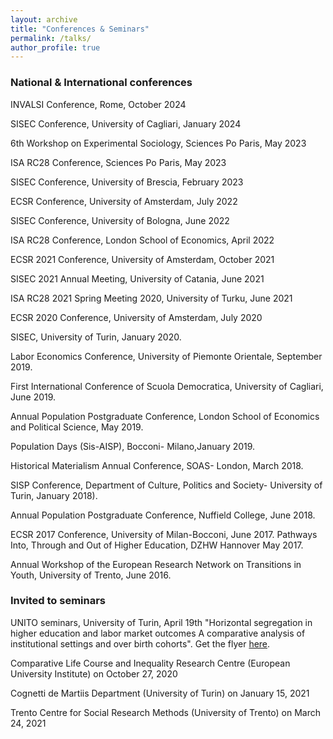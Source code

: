 ```yaml
---
layout: archive
title: "Conferences & Seminars"
permalink: /talks/
author_profile: true
---
```


### National & International conferences

INVALSI Conference, Rome, October 2024

SISEC Conference, University of Cagliari, January 2024

6th Workshop on Experimental Sociology, Sciences Po Paris, May 2023

ISA RC28 Conference, Sciences Po Paris, May 2023

SISEC Conference, University of Brescia, February 2023

ECSR Conference, University of Amsterdam, July 2022

SISEC Conference, University of Bologna, June 2022

ISA RC28 Conference, London School of Economics, April 2022

ECSR 2021 Conference, University of Amsterdam, October 2021

SISEC 2021 Annual Meeting, University of Catania, June 2021

ISA RC28 2021 Spring Meeting 2020, University of Turku, June 2021

ECSR 2020 Conference, University of Amsterdam, July 2020

SISEC, University of Turin, January 2020.

Labor Economics Conference, University of Piemonte Orientale, September 2019.

First International Conference of Scuola Democratica, University of Cagliari, June 2019.

Annual Population Postgraduate Conference, London School of Economics and Political Science, May 2019.

Population Days (Sis-AISP), Bocconi- Milano,January 2019.

Historical Materialism Annual Conference, SOAS- London, March 2018.

SISP Conference, Department of Culture, Politics and Society- University of Turin, January 2018).

Annual Population Postgraduate Conference, Nuffield College, June 2018.

ECSR 2017 Conference, University of Milan-Bocconi, June 2017. Pathways Into, Through and Out of Higher Education, DZHW Hannover May 2017.

Annual Workshop of the European Research Network on Transitions in Youth, University of Trento, June 2016.


### Invited to seminars

UNITO seminars, University of Turin, April 19th "Horizontal segregation in higher education and labor market outcomes
A comparative analysis of institutional settings and over birth cohorts". Get the flyer [here](LINK).

Comparative Life Course and Inequality Research Centre (European University Institute) on October 27, 2020

Cognetti de Martiis Department (University of Turin) on January 15, 2021

Trento Centre for Social Research Methods (University of Trento) on March 24, 2021


